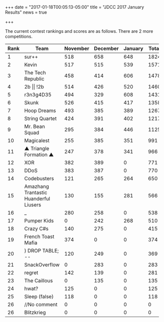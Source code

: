+++
date = "2017-01-18T00:05:13-05:00"
title = "JDCC 2017 January Results"
news = true

+++

The current contest rankings and scores are as follows. There are 2 more competitions. 

<!--more-->

<table class="table table-striped">
  <thead>
    <tr>
      <th>Rank</th>
      <th>Team</th>
      <th>November</th>
      <th>December</th>
      <th>January</th>
      <th>Total</th>
    </tr>
  </thead>
  <tbody>
    <tr>
      <td>1</td>
      <td>sur++</td>
      <td>518</td>
      <td>658</td>
      <td>648</td>
      <td>1824</td>
    </tr>
    <tr>
      <td>2</td>
      <td>Kevin</td>
      <td>517</td>
      <td>515</td>
      <td>539</td>
      <td>1571</td>
    </tr>
    <tr>
      <td>3</td>
      <td>The Tech Republic</td>
      <td>458</td>
      <td>414</td>
      <td>606</td>
      <td>1478</td>
    </tr>
    <tr>
      <td>4</td>
      <td>2b || !2b</td>
      <td>514</td>
      <td>426</td>
      <td>520</td>
      <td>1460</td>
    </tr>
    <tr>
      <td>5</td>
      <td>r3n3g4D35</td>
      <td>494</td>
      <td>329</td>
      <td>608</td>
      <td>1431</td>
    </tr>
    <tr>
      <td>6</td>
      <td>Skunk</td>
      <td>526</td>
      <td>415</td>
      <td>417</td>
      <td>1358</td>
    </tr>
    <tr>
      <td>7</td>
      <td>Hoop Dreams</td>
      <td>493</td>
      <td>385</td>
      <td>389</td>
      <td>1267</td>
    </tr>
    <tr>
      <td>8</td>
      <td>String Quartet</td>
      <td>424</td>
      <td>391</td>
      <td>402</td>
      <td>1217</td>
    </tr>
    <tr>
      <td>9</td>
      <td>Mr. Bean Squad</td>
      <td>295</td>
      <td>384</td>
      <td>446</td>
      <td>1125</td>
    </tr>
    <tr>
      <td>10</td>
      <td>Magicalest</td>
      <td>255</td>
      <td>385</td>
      <td>351</td>
      <td>991</td>
    </tr>
    <tr>
      <td>11</td>
      <td>▲ Triangle Formation ▲</td>
      <td>247</td>
      <td>378</td>
      <td>341</td>
      <td>966</td>
    </tr>
    <tr>
      <td>12</td>
      <td>XOR</td>
      <td>382</td>
      <td>389</td>
      <td>0</td>
      <td>771</td>
    </tr>
    <tr>
      <td>13</td>
      <td>DDoS</td>
      <td>383</td>
      <td>387</td>
      <td>0</td>
      <td>770</td>
    </tr>
    <tr>
      <td>14</td>
      <td>Codebusters</td>
      <td>121</td>
      <td>265</td>
      <td>264</td>
      <td>650</td>
    </tr>
    <tr>
      <td>15</td>
      <td>Amazhang Trantastic 
    Huanderful Liusers</td>
      <td>130</td>
      <td>155</td>
      <td>281</td>
      <td>566</td>
    </tr>
    <tr>
      <td>16</td>
      <td>_</td>
      <td>280</td>
      <td>258</td>
      <td>0</td>
      <td>538</td>
    </tr>
    <tr>
      <td>17</td>
      <td>Pumper Kids</td>
      <td>0</td>
      <td>242</td>
      <td>268</td>
      <td>510</td>
    </tr>
    <tr>
      <td>18</td>
      <td>Crazy C#s</td>
      <td>140</td>
      <td>275</td>
      <td>0</td>
      <td>415</td>
    </tr>
    <tr>
      <td>19</td>
      <td>French Toast Mafia</td>
      <td>374</td>
      <td>0</td>
      <td>0</td>
      <td>374</td>
    </tr>
    <tr>
      <td>20</td>
      <td>) DROP TABLE; --</td>
      <td>120</td>
      <td>249</td>
      <td>0</td>
      <td>369</td>
    </tr>
    <tr>
      <td>21</td>
      <td>SnackOverflow</td>
      <td>0</td>
      <td>283</td>
      <td>0</td>
      <td>283</td>
    </tr>
    <tr>
      <td>22</td>
      <td>regret</td>
      <td>142</td>
      <td>139</td>
      <td>0</td>
      <td>281</td>
    </tr>
    <tr>
      <td>23</td>
      <td>The Caillous</td>
      <td>0</td>
      <td>135</td>
      <td>0</td>
      <td>135</td>
    </tr>
    <tr>
      <td>24</td>
      <td>hwat?</td>
      <td>125</td>
      <td>0</td>
      <td>0</td>
      <td>125</td>
    </tr>
    <tr>
      <td>25</td>
      <td>Sleep (false)</td>
      <td>118</td>
      <td>0</td>
      <td>0</td>
      <td>118</td>
    </tr>
    <tr>
      <td>26</td>
      <td>//No comment</td>
      <td>0</td>
      <td>0</td>
      <td>0</td>
      <td>0</td>
    </tr>
    <tr>
      <td>26</td>
      <td>Blitzkrieg</td>
      <td>0</td>
      <td>0</td>
      <td>0</td>
      <td>0</td>
    </tr>
  </tbody>
</table>